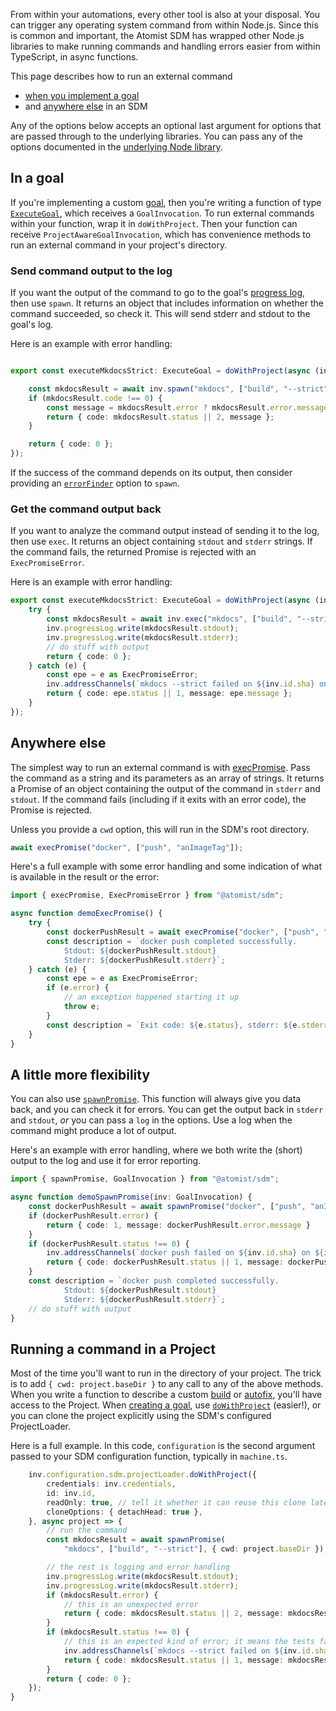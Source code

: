 From within your automations, every other tool is also at your disposal.
You can trigger any operating system command from within Node.js. Since this
is common and important, the Atomist SDM has wrapped other Node.js libraries
to make running commands and handling errors easier from within TypeScript, 
in async functions.

This page describes how to run an external command

* [when you implement a goal](#in-a-goal)
* and [anywhere else](#anywhere-else) in an SDM

Any of the options below accepts an optional last argument for options that are 
passed through to the underlying libraries. You can pass any of the options documented
in the [underlying Node library][apidoc-SpawnSyncOptions].

## In a goal

If you're implementing a custom [goal](goal.md), then you're writing a function of type [`ExecuteGoal`](https://atomist.github.io/sdm/modules/_lib_api_goal_goalinvocation_.html#executegoal), which receives a `GoalInvocation`.
To run external commands within your function, wrap it in `doWithProject`. Then your function can receive `ProjectAwareGoalInvocation`, which has convenience methods to run an external command in your project's directory.

### Send command output to the log

If you want the output of the command to go to the goal's [progress log](logging.md#goal-progress-logs),
then use `spawn`. It returns an object that includes information on whether the command succeeded, so check it.
This will send stderr and stdout to the goal's log.

Here is an example with error handling:

```typescript

export const executeMkdocsStrict: ExecuteGoal = doWithProject(async (inv: ProjectAwareGoalInvocation) => {

    const mkdocsResult = await inv.spawn("mkdocs", ["build", "--strict"]);
    if (mkdocsResult.code !== 0) {
        const message = mkdocsResult.error ? mkdocsResult.error.message : "See the log for output";
        return { code: mkdocsResult.status || 2, message };
    }

    return { code: 0 };
});
```

If the success of the command depends on its output, then consider providing an [`errorFinder`](https://atomist.github.io/sdm/interfaces/_lib_api_helper_misc_child_process_.spawnlogoptions.html#errorfinder)
 option to `spawn`.

### Get the command output back

If you want to analyze the command output instead of sending it to the log, then use `exec`.
It returns an object containing `stdout` and `stderr` strings. If the command fails, the returned Promise is rejected
with an `ExecPromiseError`.

Here is an example with error handling:

```typescript
export const executeMkdocsStrict: ExecuteGoal = doWithProject(async (inv: ProjectAwareGoalInvocation) => {
    try {
        const mkdocsResult = await inv.exec("mkdocs", ["build", "--strict"]);
        inv.progressLog.write(mkdocsResult.stdout);
        inv.progressLog.write(mkdocsResult.stderr);
        // do stuff with output
        return { code: 0 };
    } catch (e) {
        const epe = e as ExecPromiseError;
        inv.addressChannels(`mkdocs --strict failed on ${inv.id.sha} on ${inv.id.branch}: ${epe.message}`);
        return { code: epe.status || 1, message: epe.message };
    }
});
```

[apidoc-SpawnSyncOptions]: https://nodejs.org/api/child_process.html#child_process_child_process_exec_command_options_callback (Docs for options to spawn)

## Anywhere else

The simplest way to run an external command is with [execPromise][apidoc-execpromise].
Pass the command as a string and its parameters as an array of strings.
It returns a Promise of an object containing the output of the command in `stderr` and `stdout`.
If the command fails (including if it exits with an error code), the Promise is rejected.

Unless you provide a `cwd` option, this will run in the SDM's root directory.

```typescript
await execPromise("docker", ["push", "anImageTag"]);
```

Here's a full example with some error handling and some indication of what
is available in the result or the error:

```typescript
import { execPromise, ExecPromiseError } from "@atomist/sdm";

async function demoExecPromise() {
    try {
        const dockerPushResult = await execPromise("docker", ["push", "anImageTag"]);
        const description = `docker push completed successfully. 
            Stdout: ${dockerPushResult.stdout}
            Stderr: ${dockerPushResult.stderr}`;
    } catch (e) {
        const epe = e as ExecPromiseError;
        if (e.error) {
            // an exception happened starting it up
            throw e;
        }
        const description = `Exit code: ${e.status}, stderr: ${e.stderr}`;
    }
}
```

## A little more flexibility

You can also use [`spawnPromise`][apidoc-spawnpromise].
This function will always give you data back, and you can check it for errors. You can get the
output back in `stderr` and `stdout`, *or* you can pass a `log` in the options. Use a log when
the command might produce a lot of output.

Here's an example with error handling, where we both write the (short) output to the log
and use it for error reporting. 

```typescript
import { spawnPromise, GoalInvocation } from "@atomist/sdm";

async function demoSpawnPromise(inv: GoalInvocation) {
    const dockerPushResult = await spawnPromise("docker", ["push", "anImageTag"]);
    if (dockerPushResult.error) {
        return { code: 1, message: dockerPushResult.error.message }
    }
    if (dockerPushResult.status !== 0) {
        inv.addressChannels(`docker push failed on ${inv.id.sha} on ${inv.id.branch}: ${dockerPushResult.stderr}`);
        return { code: dockerPushResult.status || 1, message: dockerPushResult.stderr }
    }
    const description = `docker push completed successfully. 
            Stdout: ${dockerPushResult.stdout}
            Stderr: ${dockerPushResult.stderr}`;
    // do stuff with output
}
```

## Running a command in a Project

Most of the time you'll want to run in the directory of your project. The trick is to add
`{ cwd: project.baseDir }` to any call to any of the above methods. When you write a function
to describe a custom [build](build.md) or [autofix](autofix.md), you'll have access to the Project.
When [creating a goal][create-goal], use [`doWithProject`](#in-a-goal) (easier!), or you can 
clone the project explicitly using the SDM's configured ProjectLoader.

[create-goal]:../developer/goal.md#creating-a-goal (Creating a Goal)

Here is a full example.  In this code, `configuration` is the
second argument passed to your SDM configuration function, typically in `machine.ts`.

```typescript
    inv.configuration.sdm.projectLoader.doWithProject({
        credentials: inv.credentials,
        id: inv.id,
        readOnly: true, // tell it whether it can reuse this clone later
        cloneOptions: { detachHead: true },
    }, async project => {
        // run the command
        const mkdocsResult = await spawnPromise(
            "mkdocs", ["build", "--strict"], { cwd: project.baseDir });

        // the rest is logging and error handling
        inv.progressLog.write(mkdocsResult.stdout);
        inv.progressLog.write(mkdocsResult.stderr);
        if (mkdocsResult.error) {
            // this is an unexpected error
            return { code: mkdocsResult.status || 2, message: mkdocsResult.error.message }
        }
        if (mkdocsResult.status !== 0) {
            // this is an expected kind of error; it means the tests failed
            inv.addressChannels(`mkdocs --strict failed on ${inv.id.sha} on ${inv.id.branch}: ${mkdocsResult.stderr}`);
            return { code: mkdocsResult.status || 1, message: mkdocsResult.stderr }
        }
        return { code: 0 };
    });
}
```

[apidoc-execpromise]: https://atomist.github.io/automation-client/modules/_lib_util_child_process_.html#execpromise (API doc for execPromise) 

[apidoc-spawnpromise]: https://atomist.github.io/automation-client/modules/_lib_util_child_process_.html#spawnpromise (API doc for spawnPromise)

[apidoc-spawnandlog]: https://atomist.github.io/sdm/modules/_lib_api_helper_misc_child_process_.html#spawnandlog (API doc for spawnAndLog)
